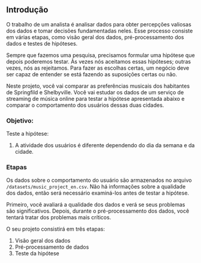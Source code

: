 ## Introdução <a id='intro'></a>
O trabalho de um analista é analisar dados para obter percepções valiosas dos dados e tomar decisões fundamentadas neles. Esse processo consiste em várias etapas, como visão geral dos dados, pré-processamento dos dados e testes de hipóteses.

Sempre que fazemos uma pesquisa, precisamos formular uma hipótese que depois poderemos testar. Às vezes nós aceitamos essas hipóteses; outras vezes, nós as rejeitamos. Para fazer as escolhas certas, um negócio deve ser capaz de entender se está fazendo as suposições certas ou não.

Neste projeto, você vai comparar as preferências musicais dos habitantes de Springfild e Shelbyville. Você vai estudar os dados de um serviço de streaming de música online para testar a hipótese apresentada abaixo e comparar o comportamento dos usuários dessas duas cidades.

### Objetivo:
Teste a hipótese:
1. A atividade dos usuários é diferente dependendo do dia da semana e da cidade.


### Etapas
Os dados sobre o comportamento do usuário são armazenados no arquivo `/datasets/music_project_en.csv`. Não há informações sobre a qualidade dos dados, então será necessário examiná-los antes de testar a hipótese.

Primeiro, você avaliará a qualidade dos dados e verá se seus problemas são significativos. Depois, durante o pré-processamento dos dados, você tentará tratar dos problemas mais críticos.

O seu projeto consistirá em três etapas:
 1. Visão geral dos dados
 2. Pré-processamento de dados
 3. Teste da hipótese
